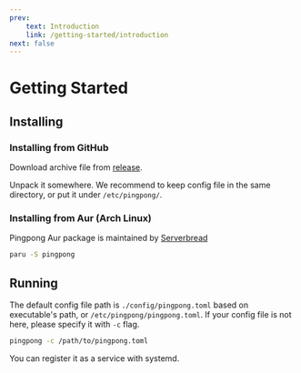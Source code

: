 ```yaml
---
prev: 
    text: Introduction
    link: /getting-started/introduction
next: false
---
```


# Getting Started

## Installing

### Installing from GitHub

Download archive file from [release](https://github.com/Bluemangoo/Pingpong/releases).

Unpack it somewhere. We recommend to keep config file in the same directory, or put it under `/etc/pingpong/`.

### Installing from Aur (Arch Linux)

Pingpong Aur package is maintained by [Serverbread](https://github.com/serverbread)

```bash
paru -S pingpong
```

## Running

The default config file path is `./config/pingpong.toml` based on executable's path, or `/etc/pingpong/pingpong.toml`. If your config file is not here, please specify it with `-c` flag.

```bash
pingpong -c /path/to/pingpong.toml
```

You can register it as a service with systemd.
